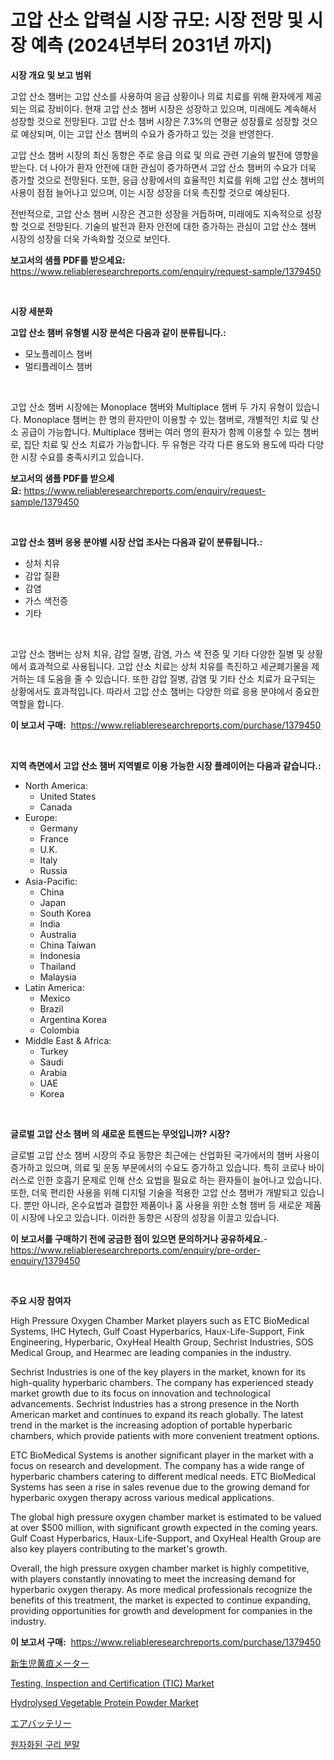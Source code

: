 <p><h1>고압 산소 압력실 시장 규모: 시장 전망 및 시장 예측 (2024년부터 2031년 까지)</h1></p><p><strong>시장 개요 및 보고 범위</strong></p>
<p><p>고압 산소 챔버는 고압 산소를 사용하여 응급 상황이나 의료 치료를 위해 환자에게 제공되는 의료 장비이다. 현재 고압 산소 챔버 시장은 성장하고 있으며, 미래에도 계속해서 성장할 것으로 전망된다. 고압 산소 챔버 시장은 7.3%의 연평균 성장률로 성장할 것으로 예상되며, 이는 고압 산소 챔버의 수요가 증가하고 있는 것을 반영한다.</p><p>고압 산소 챔버 시장의 최신 동향은 주로 응급 의료 및 의료 관련 기술의 발전에 영향을 받는다. 더 나아가 환자 안전에 대한 관심이 증가하면서 고압 산소 챔버의 수요가 더욱 증가할 것으로 전망된다. 또한, 응급 상황에서의 효율적인 치료를 위해 고압 산소 챔버의 사용이 점점 늘어나고 있으며, 이는 시장 성장을 더욱 촉진할 것으로 예상된다.</p><p>전반적으로, 고압 산소 챔버 시장은 견고한 성장을 거듭하며, 미래에도 지속적으로 성장할 것으로 전망된다. 기술의 발전과 환자 안전에 대한 증가하는 관심이 고압 산소 챔버 시장의 성장을 더욱 가속화할 것으로 보인다.</p></p>
<p><strong>보고서의 샘플 PDF를 받으세요:</strong> <a href="https://www.reliableresearchreports.com/enquiry/request-sample/1379450">https://www.reliableresearchreports.com/enquiry/request-sample/1379450</a></p>
<p>&nbsp;</p>
<p><strong>시장 세분화</strong></p>
<p><strong>고압 산소 챔버 유형별 시장 분석은 다음과 같이 분류됩니다.:</strong></p>
<p><ul><li>모노플레이스 챔버</li><li>멀티플레이스 챔버</li></ul></p>
<p>&nbsp;</p>
<p><p>고압 산소 챔버 시장에는 Monoplace 챔버와 Multiplace 챔버 두 가지 유형이 있습니다. Monoplace 챔버는 한 명의 환자만이 이용할 수 있는 챔버로, 개별적인 치료 및 산소 공급이 가능합니다. Multiplace 챔버는 여러 명의 환자가 함께 이용할 수 있는 챔버로, 집단 치료 및 산소 치료가 가능합니다. 두 유형은 각각 다른 용도와 용도에 따라 다양한 시장 수요를 충족시키고 있습니다.</p></p>
<p><strong>보고서의 샘플 PDF를 받으세요:</strong>&nbsp;<a href="https://www.reliableresearchreports.com/enquiry/request-sample/1379450">https://www.reliableresearchreports.com/enquiry/request-sample/1379450</a></p>
<p>&nbsp;</p>
<p><strong> 고압 산소 챔버 응용 분야별 시장 산업 조사는 다음과 같이 분류됩니다.:</strong></p>
<p><ul><li>상처 치유</li><li>감압 질환</li><li>감염</li><li>가스 색전증</li><li>기타</li></ul></p>
<p>&nbsp;</p>
<p><p>고압 산소 챔버는 상처 치유, 감압 질병, 감염, 가스 색 전증 및 기타 다양한 질병 및 상황에서 효과적으로 사용됩니다. 고압 산소 치료는 상처 치유를 촉진하고 세균폐기물을 제거하는 데 도움을 줄 수 있습니다. 또한 감압 질병, 감염 및 기타 산소 치료가 요구되는 상황에서도 효과적입니다. 따라서 고압 산소 챔버는 다양한 의료 응용 분야에서 중요한 역할을 합니다.</p></p>
<p><strong>이 보고서 구매:</strong>&nbsp; <a href="https://www.reliableresearchreports.com/purchase/1379450">https://www.reliableresearchreports.com/purchase/1379450</a></p>
<p>&nbsp;</p>
<p><strong>지역 측면에서 고압 산소 챔버 지역별로 이용 가능한 시장 플레이어는 다음과 같습니다.:</strong></p>
<p><ul>
    <li>
        North America:
        <ul>
            <li>United States</li>
            <li>Canada</li>
        </ul>
    </li>
    <li>
        Europe:
        <ul>
            <li>Germany</li>
            <li>France</li>
            <li>U.K.</li>
            <li>Italy</li>
            <li>Russia</li>
        </ul>
    </li>
    <li>
        Asia-Pacific:
        <ul>
            <li>China</li>
            <li>Japan</li>
            <li>South Korea</li>
            <li>India</li>
            <li>Australia</li>
            <li>China Taiwan</li>
            <li>Indonesia</li>
            <li>Thailand</li>
            <li>Malaysia</li>
        </ul>
    </li>
    <li>
        Latin America:
        <ul>
            <li>Mexico</li>
            <li>Brazil</li>
            <li>Argentina Korea</li>
            <li>Colombia</li>
        </ul>
    </li>
    <li>
        Middle East & Africa:
        <ul>
            <li>Turkey</li>
            <li>Saudi</li>
            <li>Arabia</li>
            <li>UAE</li>
            <li>Korea</li>
        </ul>
    </li>
    </ul></p>
<p>&nbsp;</p>
<p><strong>글로벌 고압 산소 챔버 의 새로운 트렌드는 무엇입니까? 시장?</strong></p>
<p><p>글로벌 고압 산소 챔버 시장의 주요 동향은 최근에는 산업화된 국가에서의 챔버 사용이 증가하고 있으며, 의료 및 운동 부문에서의 수요도 증가하고 있습니다. 특히 코로나 바이러스로 인한 호흡기 문제로 인해 산소 요법을 필요로 하는 환자들이 늘어나고 있습니다. 또한, 더욱 편리한 사용을 위해 디지털 기술을 적용한 고압 산소 챔버가 개발되고 있습니다. 뿐만 아니라, 온수요법과 결합한 제품이나 홈 사용을 위한 소형 챔버 등 새로운 제품이 시장에 나오고 있습니다. 이러한 동향은 시장의 성장을 이끌고 있습니다.</p></p>
<p><strong>이 보고서를 구매하기 전에 궁금한 점이 있으면 문의하거나 공유하세요.</strong>- <a href="https://www.reliableresearchreports.com/enquiry/pre-order-enquiry/1379450">https://www.reliableresearchreports.com/enquiry/pre-order-enquiry/1379450</a></p>
<p>&nbsp;</p>
<p><strong>주요 시장 참여자</strong></p>
<p><p>High Pressure Oxygen Chamber Market players such as ETC BioMedical Systems, IHC Hytech, Gulf Coast Hyperbarics, Haux-Life-Support, Fink Engineering, Hyperbaric, OxyHeal Health Group, Sechrist Industries, SOS Medical Group, and Hearmec are leading companies in the industry. </p><p>Sechrist Industries is one of the key players in the market, known for its high-quality hyperbaric chambers. The company has experienced steady market growth due to its focus on innovation and technological advancements. Sechrist Industries has a strong presence in the North American market and continues to expand its reach globally. The latest trend in the market is the increasing adoption of portable hyperbaric chambers, which provide patients with more convenient treatment options.</p><p>ETC BioMedical Systems is another significant player in the market with a focus on research and development. The company has a wide range of hyperbaric chambers catering to different medical needs. ETC BioMedical Systems has seen a rise in sales revenue due to the growing demand for hyperbaric oxygen therapy across various medical applications.</p><p>The global high pressure oxygen chamber market is estimated to be valued at over $500 million, with significant growth expected in the coming years. Gulf Coast Hyperbarics, Haux-Life-Support, and OxyHeal Health Group are also key players contributing to the market's growth.</p><p>Overall, the high pressure oxygen chamber market is highly competitive, with players constantly innovating to meet the increasing demand for hyperbaric oxygen therapy. As more medical professionals recognize the benefits of this treatment, the market is expected to continue expanding, providing opportunities for growth and development for companies in the industry.</p></p>
<p><strong>이 보고서 구매:</strong>&nbsp;&nbsp;<a href="https://www.reliableresearchreports.com/purchase/1379450">https://www.reliableresearchreports.com/purchase/1379450</a></p>
<p><p><a href="https://github.com/cnnriuez22368/Market-Research-Report-List-1/blob/main/2702123186620.md">新生児黄疸メーター</a></p><p><a href="https://github.com/Krish2023na/Market-Research-Report-List-3/blob/main/testing-inspection-and-certification-tic-market.md">Testing, Inspection and Certification (TIC) Market</a></p><p><a href="https://butternut-bug-553.notion.site/Hydrolysed-Vegetable-Protein-Powder-Market-Size-Reflecting-a-Forecast-Till-2031-Market-By-Type-By--c7d281b9c2fe4e609a418321dc40aef1">Hydrolysed Vegetable Protein Powder Market</a></p><p><a href="https://github.com/zekaoe592392/Market-Research-Report-List-1/blob/main/1442204186619.md">エアバッテリー</a></p><p><a href="https://github.com/crfsywufhm81415/Market-Research-Report-List-1/blob/main/5966608186584.md">원자화된 구리 분말</a></p></p>
